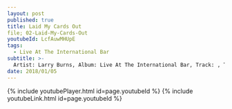 ```yaml
---
layout: post
published: true
title: Laid My Cards Out
file; 02-Laid-My-Cards-Out
youtubeId: LcfAuwMHUpE
tags:
  - Live At The International Bar
subtitle: >-
  Artist: Larry Burns, Album: Live At The International Bar, Track: , Title: Laid My Cards Out
date: 2018/01/05
---
```

{% include youtubePlayer.html id=page.youtubeId %}
{% include youtubeLink.html id=page.youtubeId %}
